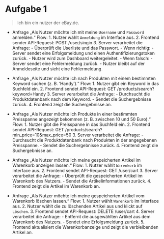 # Aufgabe 1

> Ich bin ein nutzer der eBay.de.

- Anfrage   „Als Nutzer möchte ich mit meine ``Username`` und ``Password`` anmelden.“
    Flow:
        1. Nutzer wählt ``Anmeldung`` im Interface aus.
        2. Frontend sender API-Reguest: POST /user/singin
        3. Server verarbeitet die Anfrage:
            - Überprüft die Userliste und das Passwort.
            - Wenn richtig:
                - Server sendet eine Erfolgsmeldung und einen Authentifizierungstoken zurück.
                - Nutzer wird zum Dashboard weitergeleitet.
            - Wenn falsch:
                - Server sendet eine Fehlermeldung zurück.
                - Nutzer bleibt auf der Anmeldeseite und sieht eine Fehlermeldung.

- Anfrage  „Als Nutzer möchte ich nach Produkten mit einem bestimmten Keyword suchen (z. B. ‘Handy’).“
    Flow:
            1. Nutzer gibt ein Keyword in das Suchfeld ein.
            2. Frontend sendet API-Request: GET /products/search?keyword=Handy
            3. Server verarbeitet die Anfrage:
                - Durchsucht die Produktdatenbank nach dem Keyword.
                - Sendet die Suchergebnisse zurück.
            4. Frontend zeigt die Suchergebnisse an.

- Anfrage  „Als Nutzer möchte ich Produkte in einer bestimmten Preisspanne angezeigt bekommen (z. B. zwischen 10 und 50 Euro).“
    Flow:
        1. Nutzer gibt die Preisspanne in das Suchfeld ein.
        2. Frontend sendet API-Request: GET /products/search?min_price=10&max_price=50
        3. Server verarbeitet die Anfrage:
            - Durchsucht die Produktdatenbank nach Produkten in der angegebenen Preisspanne.
            - Sendet die Suchergebnisse zurück.
        4. Frontend zeigt die Suchergebnisse an.

- Anfrage  „Als Nutzer möchte ich meine gespeicherten Artikel im Warenkorb anzeigen lassen.“
     Flow:
        1. Nutzer wählt `Warenkorb` im Interface aus.
        2. Frontend sendet API-Request: GET /user/cart
        3. Server verarbeitet die Anfrage:
            - Überprüft die gespeicherten Artikel im Warenkorb des Nutzers.
            - Sendet die Artikelinformationen zurück.
        4. Frontend zeigt die Artikel im Warenkorb an.

- Anfrage  „Als Nutzer möchte ich meine gespeicherten Artikel vom Warenkorb löschen lassen.“
    Flow:
        1. Nutzer wählt `Warenkorb` im Interface aus.
        2. Nutzer wählt die zu löschenden Artikel aus und klickt auf `Löschen`.
        3. Frontend sendet API-Request: DELETE /user/cart
        4. Server verarbeitet die Anfrage:
            - Entfernt die ausgewählten Artikel aus dem Warenkorb des Nutzers.
            - Sendet eine Erfolgsmeldung zurück.
        5. Frontend aktualisiert die Warenkorbanzeige und zeigt die verbleibenden Artikel an.